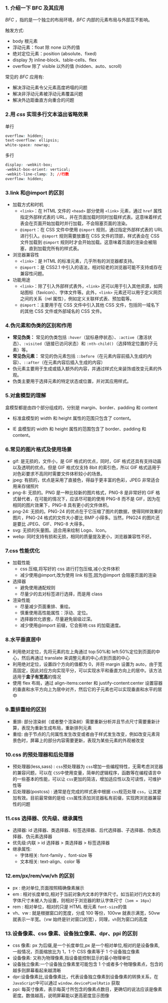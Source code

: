 ### 1. 介绍一下 BFC 及其应用

_BFC_ ，指的是一个独立的布局环境，_BFC_ 内部的元素布局与外部互不影响。

触发方式:

- body 根元素
- 浮动元素：float 除 none 以外的值
- 绝对定位元素：position (absolute、fixed)
- display 为 inline-block、table-cells、flex
- overflow 除了 visible 以外的值 (hidden、auto、scroll)

常见的 _BFC_ 应用有:

- 解决浮动元素令父元素高度坍塌的问题
- 解决非浮动元素被浮动元素覆盖问题
- 解决外边距垂直方向重合的问题

### 2.用 _css_ 实现多行文本溢出省略效果

单行

```css
overflow: hidden;
text-overflow: ellipsis;
white-space: nowrap;
```

多行

```css
display: -webkit-box;
-webkit-box-orient: vertical;
-webkit-line-clamp: 3; //行数
overflow: hidden;
```

### 3.link 和@import 的区别

- 加载方式和时机
  - `<link>`：在 HTML 文件的 `<head>` 部分使用 `<link>` 元素，通过 `href` 属性指定外部样式表的 URL，并在页面加载时同时加载样式表。这意味着样式表会在页面开始加载时并行加载，不会阻塞页面的渲染。
  - `@import`：在 CSS 文件中使用 `@import` 规则，通过指定外部样式表的 URL 进行引入。`@import` 规则需要放置在 CSS 文件的顶部，样式表会在 CSS 文件加载到 `@import` 规则时才会开始加载。这意味着页面的渲染会被阻塞，直到加载完所有的样式表。
- 浏览器兼容性
  - `<link>`：是 HTML 的标准元素，几乎所有的浏览器都支持。
  - `@import`：是 CSS2.1 中引入的语法，相对较老的浏览器可能不支持或存在兼容性问题。
- 功能用途
  - `<link>`：除了引入外部样式表外，`<link>` 还可以用于引入其他资源，如网站图标（favicon）、字体文件等。此外，`<link>` 元素还可以用于定义网页之间的关系（rel 属性），例如定义关联样式表、预加载等。
  - `@import`：主要用于在 CSS 文件中引入其他 CSS 文件，包括同一域名下的其他 CSS 文件或外部域名的 CSS 文件。

### **4.伪元素和伪类的区别和作用**

- **常见伪类：** 常见的伪类包括 `:hover`（鼠标悬停状态）、`:active`（激活状态）、`:visited`（链接已访问状态）和 `:nth-child()`（选择特定位置的子元素）等。
- **常见伪元素：** 常见的伪元素包括 `::before`（在元素内容前插入生成的内容）、`::after`（在元素内容后插入生成的内容）
- 伪元素主要用于生成或插入额外的内容，并通过样式化来装饰或改变元素的外观。
- 伪类主要用于选择元素的特定状态或位置，并对其应用样式。

### 5.对盒模型的理解

盒模型都是由四个部分组成的，分别是 margin、border、padding 和 content

- 标准盒模型的 width 和 height 属性的范围只包含了 content。

* IE 盒模型的 width 和 height 属性的范围包含了 border、padding 和 content。

### 6.常见的图片格式及使用场景

- gif: 是无损的，文件小，是 GIF 格式的优点，同时，GIF 格式还具有支持动画以及透明的优点。但是 GIF 格式仅支持 8bit 的索引色，所以 GIF 格式适用于对色彩要求不高同时需要文件体积较小的场景。
- jpeg: 有损的，优点是采用了直接色，得益于更丰富的色彩，JPEG 非常适合用来存储照片
- png-8: 无损的。PNG 是一种比较新的图片格式，PNG-8 是非常好的 GIF 格式替代者，在可能的情况下，应该尽可能的使用 PNG-8 而不是 GIF，因为在相同的图片效果下，PNG-8 具有更小的文件体积。
- png-24: 无损的。PNG-24 的优点在于它压缩了图片的数据，使得同样效果的图片，PNG-24 格式的文件大小要比 BMP 小得多。当然，PNG24 的图片还是要比 JPEG、GIF、PNG-8 大得多。
- svg: 无损的矢量图。适合用来绘制 Logo、Icon。
- webp: 同时支持有损和无损，相同的质量提及更小，浏览器兼容性不好。

### 7.css 性能优化

- 加载性能
  - css 压缩,将写好的 css 进行打包压缩,减小文件体积
  - 减少使用@import,改为使用 link 标签,因为@import 会阻塞页面的渲染
- 选择器
  - 避免使用通配规则
  - 尽量少的去对标签进行选择，而是用 class
- 渲染性能
  - 尽量减少页面重排、重绘。
  - 慎重使用高性能属性：浮动、定位。
  - 选择器优化嵌套，尽量避免层级过深。
  - 减少使用@import 前缀，它会影响 css 的加载速度。

### 8.水平垂直居中

- 利用绝对定位，先将元素的左上角通过 top:50%和 left:50%定位到页面的中心，然后再通过 translate 来调整元素的中心点到页面的中心
- 利用绝对定位，设置四个方向的值都为 0，并将 margin 设置为 auto，由于宽高固定，因此对应方向实现平分，可以实现水平和垂直方向上的居中。该方法适用于**盒子有宽高**的情况
- 使用 flex 布局，通过 align-items:center 和 justify-content:center 设置容器的垂直和水平方向上为居中对齐，然后它的子元素也可以实现垂直和水平的居中

### 9.重排重绘的区别

- 重排: 部分渲染树（或者整个渲染树）需要重新分析并且节点尺寸需要重新计算，表现为重新生成布局，重新排列元素
- 重绘: 由于节点的几何属性发生改变或者由于样式发生改变，例如改变元素背景色时，屏幕上的部分内容需要更新，表现为某些元素的外观被改变

### 10.css 的预处理器和后处理器

- 预处理器(less,sass) : `css`预处理器为 `css`增加一些编程特性，无需考虑浏览器的兼容问题，可以在 `CSS`中使用变量，简单的逻辑程序，函数等在编程语言中的一些基本的性能，可以让 `css`更加的简洁，增加适应性以及可读性，可维护性等
- 后处理器(postcss) : 通常是在完成的样式表中根据 `css`规范处理 `css`，让其更加有效。目前最常做的是给 `css`属性添加浏览器私有前缀，实现跨浏览器兼容性的问题

### 11.css 选择器、优先级、继承属性

- 选择器: id 选择器、类选择器、标签选择器、后代选择器、子选择器、伪类选择器、伪元素选择器
- 优先级:内联 > id 选择器 > 类选择器 > 标签选择器
- 继承属性:
  - 字体相关: font-family 、font-size 等
  - 文本相关: text-align、color 等

### 12.em/px/rem/vw/vh 的区别

- px : 绝对单位,页面按照精确像素展示
- em : 相对长度单位,相对于当前对象内文本的字体尺寸。如当前对行内文本的字体尺寸未被人为设置，则相对于浏览器的默认字体尺寸（`1em = 16px`）
- rem : 相对单位，相对的只是 HTML 根元素 `font-size`的值
- vh、vw : 就是根据窗口的宽度，分成 100 等份，100vw 就表示满宽，50vw 就表示一半宽。（vw 始终是针对窗口的宽），同理，`vh`则为窗口的高度

### 13.设备像素、css 像素、设备独立像素、dpr、ppi 的区别

- css 像素: px 为后缀,是一个长度单位,px 是一个相对单位,相对的是设备像素,一般情况，页面缩放比为 1，1 个 CSS 像素等于 1 个设备独立像素
- 设备像素: 又称为物理像素,指设备能控制显示的最小物理单位
- 设备独立像素:一个设备独立像素里可能包含 1 个或者多个物理像素点，包含的越多则屏幕看起来越清晰
- dpr:设备像素比,设备像素比，代表设备独立像素到设备像素的转换关系，在 `JavaScript`中可以通过 `window.devicePixelRatio` 获取
- ppi: 每英寸像素，表示每英寸所包含的像素点数目，更确切的说法应该是像素密度。数值越高，说明屏幕能以更高密度显示图像
